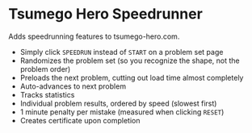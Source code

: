 # Tsumego Hero Speedrunner

Adds speedrunning features to tsumego-hero.com.

- Simply click `SPEEDRUN` instead of `START` on a problem set page
- Randomizes the problem set (so you recognize the shape, not the problem order)
- Preloads the next problem, cutting out load time almost completely
- Auto-advances to next problem
- Tracks statistics
- Individual problem results, ordered by speed (slowest first)
- 1 minute penalty per mistake (measured when clicking `RESET`)
- Creates certificate upon completion
